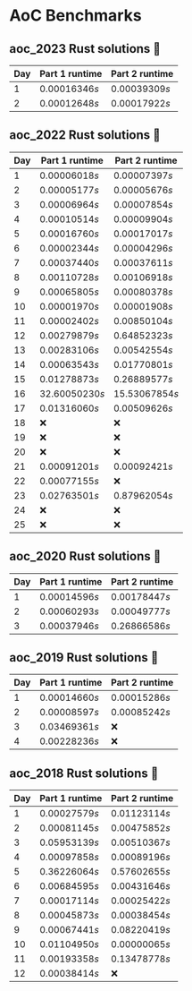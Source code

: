 # AoC Benchmarks
## aoc_2023 Rust solutions 🤠 
| Day | Part 1 runtime | Part 2 runtime |
| --- | --- | --- |
|1|0.00016346*s*|0.00039309*s*|
|2|0.00012648*s*|0.00017922*s*|

## aoc_2022 Rust solutions 🤠 
| Day | Part 1 runtime | Part 2 runtime |
| --- | --- | --- |
|1|0.00006018*s*|0.00007397*s*|
|2|0.00005177*s*|0.00005676*s*|
|3|0.00006964*s*|0.00007854*s*|
|4|0.00010514*s*|0.00009904*s*|
|5|0.00016760*s*|0.00017017*s*|
|6|0.00002344*s*|0.00004296*s*|
|7|0.00037440*s*|0.00037611*s*|
|8|0.00110728*s*|0.00106918*s*|
|9|0.00065805*s*|0.00080378*s*|
|10|0.00001970*s*|0.00001908*s*|
|11|0.00002402*s*|0.00850104*s*|
|12|0.00279879*s*|0.64852323*s*|
|13|0.00283106*s*|0.00542554*s*|
|14|0.00063543*s*|0.01770801*s*|
|15|0.01278873*s*|0.26889577*s*|
|16|32.60050230*s*|15.53067854*s*|
|17|0.01316060*s*|0.00509626*s*|
|18|❌|❌|
|19|❌|❌|
|20|❌|❌|
|21|0.00091201*s*|0.00092421*s*|
|22|0.00077155*s*|❌|
|23|0.02763501*s*|0.87962054*s*|
|24|❌|❌|
|25|❌|❌|

## aoc_2020 Rust solutions 🤠 
| Day | Part 1 runtime | Part 2 runtime |
| --- | --- | --- |
|1|0.00014596*s*|0.00178447*s*|
|2|0.00060293*s*|0.00049777*s*|
|3|0.00037946*s*|0.26866586*s*|

## aoc_2019 Rust solutions 🤠 
| Day | Part 1 runtime | Part 2 runtime |
| --- | --- | --- |
|1|0.00014660*s*|0.00015286*s*|
|2|0.00008597*s*|0.00085242*s*|
|3|0.03469361*s*|❌|
|4|0.00228236*s*|❌|

## aoc_2018 Rust solutions 🤠 
| Day | Part 1 runtime | Part 2 runtime |
| --- | --- | --- |
|1|0.00027579*s*|0.01123114*s*|
|2|0.00081145*s*|0.00475852*s*|
|3|0.05953139*s*|0.00510367*s*|
|4|0.00097858*s*|0.00089196*s*|
|5|0.36226064*s*|0.57602655*s*|
|6|0.00684595*s*|0.00431646*s*|
|7|0.00017114*s*|0.00025422*s*|
|8|0.00045873*s*|0.00038454*s*|
|9|0.00067441*s*|0.08220419*s*|
|10|0.01104950*s*|0.00000065*s*|
|11|0.00193358*s*|0.13478778*s*|
|12|0.00038414*s*|❌|

